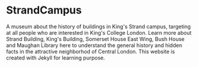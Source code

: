 # StrandCampus
A museum about the history of buildings in King's Strand campus, targeting at all people who are interested in King's College London. Learn more about Strand Building, King's Building, Somerset House East Wing, Bush House and Maughan Library here to understand the general history and hidden facts in the attractive neighborhod of Central London. This website is created with Jekyll for learning purpose.
